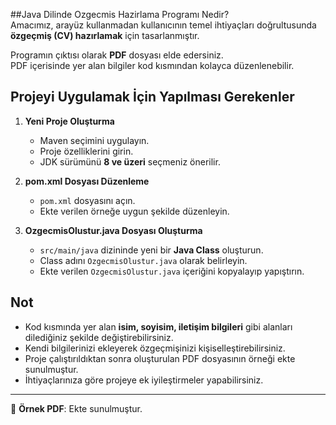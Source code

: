 ##Java Dilinde Ozgecmis Hazirlama Programı Nedir?  
Amacımız, arayüz kullanmadan kullanıcının temel ihtiyaçları doğrultusunda **özgeçmiş (CV) hazırlamak** için tasarlanmıştır.  

Programın çıktısı olarak **PDF** dosyası elde edersiniz.  
PDF içerisinde yer alan bilgiler kod kısmından kolayca düzenlenebilir.  

## Projeyi Uygulamak İçin Yapılması Gerekenler  

1. **Yeni Proje Oluşturma**  
   - Maven seçimini uygulayın.  
   - Proje özelliklerini girin.  
   - JDK sürümünü **8 ve üzeri** seçmeniz önerilir.  

2. **pom.xml Dosyası Düzenleme**  
   - `pom.xml` dosyasını açın.  
   - Ekte verilen örneğe uygun şekilde düzenleyin.  

3. **OzgecmisOlustur.java Dosyası Oluşturma**  
   - `src/main/java` dizininde yeni bir **Java Class** oluşturun.  
   - Class adını `OzgecmisOlustur.java` olarak belirleyin.  
   - Ekte verilen `OzgecmisOlustur.java` içeriğini kopyalayıp yapıştırın.  

## Not  
- Kod kısmında yer alan **isim, soyisim, iletişim bilgileri** gibi alanları dilediğiniz şekilde değiştirebilirsiniz.  
- Kendi bilgilerinizi ekleyerek özgeçmişinizi kişiselleştirebilirsiniz.  
- Proje çalıştırıldıktan sonra oluşturulan PDF dosyasının örneği ekte sunulmuştur.  
- İhtiyaçlarınıza göre projeye ek iyileştirmeler yapabilirsiniz.  

---
📄 **Örnek PDF**: Ekte sunulmuştur.  
